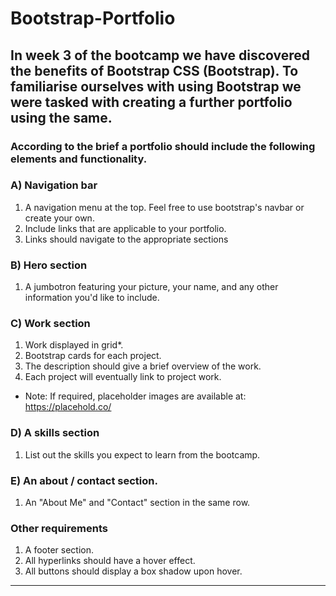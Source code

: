 # Bootstrap-Portfolio

## In week 3 of the bootcamp we have discovered the benefits of Bootstrap CSS (Bootstrap). To familiarise ourselves with using Bootstrap we were tasked with creating a further portfolio using the same. 

### According to the brief a portfolio should include the following elements and functionality.


### A) Navigation bar
1. A navigation menu at the top. Feel free to use bootstrap's navbar or create your own.
2. Include links that are applicable to your portfolio.
3. Links should navigate to the appropriate sections

### B) Hero section
1. A jumbotron featuring your picture, your name, and any other information you'd like to include.

### C) Work section
1. Work displayed in grid*.
2. Bootstrap cards for each project.
3. The description should give a brief overview of the work.
4. Each project will eventually link to project work.

* Note: If required, placeholder images are available at: https://placehold.co/

### D) A skills section
1. List out the skills you expect to learn from the bootcamp.

### E) An about / contact section.
1. An "About Me" and "Contact" section in the same row.

### Other requirements 
1. A footer section.
2. All hyperlinks should have a hover effect.
3. All buttons should display a box shadow upon hover.

----
